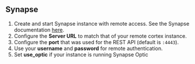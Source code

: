 ## Synapse
1. Create and start Synapse instance with remote access. See the Synapse documentation [here](https://synapse.docs.vertex.link/en/latest/synapse/quickstart.html).
2. Configure the **Server URL** to match that of your remote cortex instance. 
3. Configure the **port** that was used for the REST API (default is `:4443`). 
4. Use your **username** and **password** for remote authentication.
5. Set **use_optic** if your instance is running Synapse Optic